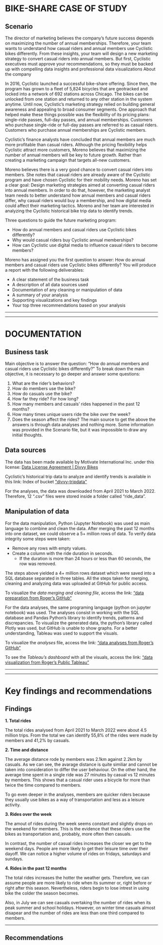 # BIKE-SHARE CASE OF STUDY
## Scenario
The director of marketing believes the company’s future success depends on maximizing the number of annual memberships. Therefore, your team wants to understand how casual riders and annual members use Cyclistic bikes differently. From these insights, your team will design a new marketing strategy to convert casual riders into annual members. But first, Cyclistic executives must approve your recommendations, so they must be backed up with compelling data insights and professional data visualizations
About the company 

In 2016, Cyclistic launched a successful bike-share offering. Since then, the program has grown to a fleet of 5,824 bicycles that are geotracked and locked into a network of 692 stations across Chicago. The bikes can be unlocked from one station and returned to any other station in the system anytime. 
Until now, Cyclistic’s marketing strategy relied on building general awareness and appealing to broad consumer segments. One approach that helped make these things possible was the flexibility of its pricing plans: single-ride passes, full-day passes, and annual memberships. Customers who purchase single-ride or full-day passes are referred to as casual riders. Customers who purchase annual memberships are Cyclistic members. 

Cyclistic’s finance analysts have concluded that annual members are much more profitable than casual riders. Although the pricing flexibility helps Cyclistic attract more customers, Moreno believes that maximizing the number of annual members will be key to future growth. Rather than creating a marketing campaign that targets all-new customers.

Moreno believes there is a very good chance to convert casual riders into members. She notes that casual riders are already aware of the Cyclistic program and have chosen Cyclistic for their mobility needs. Moreno has set a clear goal: Design marketing strategies aimed at converting casual riders into annual members. In order to do that, however, the marketing analyst team needs to better understand how annual members and casual riders differ, why casual riders would buy a membership, and how digital media could affect their marketing tactics. Moreno and her team are interested in analyzing the Cyclistic historical bike trip data to identify trends. 


Three questions to guide the future marketing program: 
* How do annual members and casual riders use Cyclistic bikes differently? 
* Why would casual riders buy Cyclistic annual memberships? 
* How can Cyclistic use digital media to influence casual riders to become members? 


Moreno has assigned you the first question to answer: How do annual members and casual riders use Cyclistic bikes differently? You will produce a report with the following deliverables: 
* A clear statement of the business task 
* A description of all data sources used 
* Documentation of any cleaning or manipulation of data
* A summary of your analysis 
* Supporting visualizations and key findings 
* Your top three recommendations based on your analysis


---
---


# DOCUMENTATION
## Business task 
Main objective is to answer the question: “How do annual members and casual riders use Cyclistic bikes differently?”
To break down the main objective, it is necessary to go deeper and answer some questions: 
  1.	What are the rider’s behaviors?
  2.	How do members use the bike?
  3.	How do casuals use the bike?
  4.	How far they ride? For how long?
  5.	How many members and casuals’ rides happened in the past 12 months?
  6.	How many times unique users ride the bike over the week?
  7.	Does the season affect the rides? 
The main source to get the above the answers is through data analyses and nothing more. Some information was provided in the Scenario file, but it was impossible to draw any initial thoughts.

## Data sources
The data has been made available by Motivate International Inc. under this license: [Data License Agreement | Divvy Bikes](https://ride.divvybikes.com/data-license-agreement)

Cyclistic’s historical trip data to analyze and identify trends is available in this link: Index of bucket ["divvy-tripdata"](https://divvy-tripdata.s3.amazonaws.com/index.html)

For the analyses, the data was downloaded from April 2021 to March 2022. Therefore, 12 “.csv” files were stored inside a folder called “ride_data”.
 
## Manipulation of data
For the data manipulation, Python (Jupyter Notebook) was used as main language to combine and clean the data.
After merging the past 12 months into one dataset, we could observe a 5+ million rows of data. To verify data integrity some steps were taken:

* Remove any rows with empty values. 
* Create a column with the ride duration in seconds.
  * If the duration is more than 24 hours or less than 60 seconds, the row was removed.

The steps above yielded a 4+ million rows dataset which were saved into a SQL database separated in three tables. All the steps taken for merging, cleaning and analyzing data was uploaded at GitHub for public access. 

To visualize the _data merging and cleaning file_, access the link:  [“data preparation from Roger’s GitHub”](https://github.com/rogercarelli/Analyses-BikeShareApp/blob/e3402797f6e563b78f53c7b04600d7deabc5b4bc/step-01_data_preparation.ipynb)

For the data analyses, the same programing language (python on jupyter notebook) was used. The analyses consist in working with the SQL database and Pandas Python’s library to identify trends, patterns and discrepancies. To visualize the generated data, the python’s library called Plotly was used, but GitHub is unable to show graphs. For a better understanding, Tableau was used to support the visuals. 

To visualize the _analyses_ file, access the link:  [“data analyses from Roger’s GitHub”](https://github.com/rogercarelli/Analyses-BikeShareApp/blob/e3402797f6e563b78f53c7b04600d7deabc5b4bc/analyses.ipynb)

To see the _Tableau’s dashboard_ with all the visuals, access the link: [“data visualization from Roger’s Public Tableau”](https://public.tableau.com/views/Analyses-BikeShareApp/Dashboard1?:language=pt-BR&:display_count=n&:origin=viz_share_link)


---
---


# Key findings and recommendations
## Findings

**1. Total rides**

The total rides analysed from April 2021 to March 2022 were about 4.5 million trips. From the total we can identify 55,8% of the rides were made by members and 41,2% by casuals.


**2. Time and distance**

The average distance rode by members was 2.1km against 2.2km by casuals. As we can see, the avarage distance is quite similiar and cannot be taken into consideration to differ the user behaviour. On the other hand, the average time spent in a single ride was 27 minutes by casual vs 12 minutes by members. This shows that a casual rider uses a bicycle for more than twice the time compared to members. 

To go even deeper in the analyses, members are quicker riders because they usually use bikes as a way of transportation and less as a leisure activity.  


**3. Rides over the week**

The amout of rides during the week seems constant and slightly drops on the weekend for members. This is the evidence that these riders use the bikes as transportation and, probably, more often then casuals. 

In contrast, the number of casual rides increases the closer we get to the weekend days. People are more likely to get their leisure time over their dayoff. We can notice a higher volume of rides on fridays, saturdays and sundays. 


**4. Rides in the past 12 months**

The total rides increases the hotter the weather gets. Therefore, we can assume people are more likely to ride when its summer or, right before or right after this season. Nevertheless, riders begin to lose intrest in using bike the colder the season becomes.

Also, in July we can see casuals overtaking the number of rides when its peak summer and school holidays. However, on winter time casuals almost disapear and the number of rides are less than one third compared to members.

---

## Recommendations




